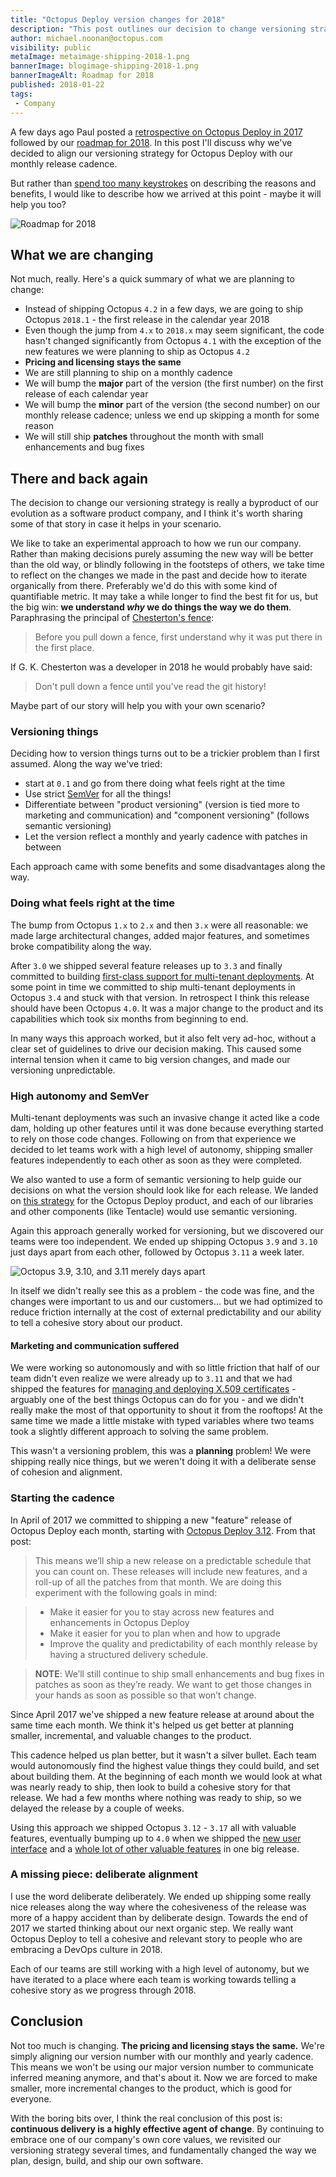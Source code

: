 ```yaml
---
title: "Octopus Deploy version changes for 2018"
description: "This post outlines our decision to change versioning strategy for Octopus Deploy to a style matching our iterative, monthly release cadence. It also describes how we arrived at our decision and how continuous delivery has fundamentally changed the way we plan, build, and release our software."
author: michael.noonan@octopus.com
visibility: public
metaImage: metaimage-shipping-2018-1.png
bannerImage: blogimage-shipping-2018-1.png
bannerImageAlt: Roadmap for 2018
published: 2018-01-22
tags:
 - Company
---
```


A few days ago Paul posted a [retrospective on Octopus Deploy in 2017](reflections-2017.md) followed by our [roadmap for 2018](roadmap-2018.md). In this post I'll discuss why we've decided to align our versioning strategy for Octopus Deploy with our monthly release cadence.

But rather than [spend too many keystrokes](http://keysleft.com/) on describing the reasons and benefits, I would like to describe how we arrived at this point - maybe it will help you too?

![Roadmap for 2018](blogimage-shipping-2018-1.png)

## What we are changing

Not much, really. Here's a quick summary of what we are planning to change:

- Instead of shipping Octopus `4.2` in a few days, we are going to ship Octopus `2018.1` - the first release in the calendar year 2018
- Even though the jump from `4.x` to `2018.x` may seem significant, the code hasn't changed significantly from Octopus `4.1` with the exception of the new features we were planning to ship as Octopus `4.2`
- **Pricing and licensing stays the same**
- We are still planning to ship on a monthly cadence
- We will bump the **major** part of the version (the first number) on the first release of each calendar year
- We will bump the **minor** part of the version (the second number) on our monthly release cadence; unless we end up skipping a month for some reason
- We will still ship **patches** throughout the month with small enhancements and bug fixes

## There and back again

The decision to change our versioning strategy is really a byproduct of our evolution as a software product company, and I think it's worth sharing some of that story in case it helps in your scenario.

We like to take an experimental approach to how we run our company. Rather than making decisions purely assuming the new way will be better than the old way, or blindly following in the footsteps of others, we take time to reflect on the changes we made in the past and decide how to iterate organically from there. Preferably we'd do this with some kind of quantifiable metric. It may take a while longer to find the best fit for us, but the big win: **we understand _why_ we do things the way we do them**. Paraphrasing the principal of [Chesterton's fence](https://en.wikipedia.org/wiki/Wikipedia:Chesterton%27s_fence):

> Before you pull down a fence, first understand why it was put there in the first place.

If G. K. Chesterton was a developer in 2018 he would probably have said:

> Don't pull down a fence until you've read the git history!

Maybe part of our story will help you with your own scenario?

### Versioning things

Deciding how to version things turns out to be a trickier problem than I first assumed. Along the way we've tried:

- start at `0.1` and go from there doing what feels right at the time
- Use strict [SemVer](https://semver.org) for all the things!
- Differentiate between "product versioning" (version is tied more to marketing and communication) and "component versioning" (follows semantic versioning)
- Let the version reflect a monthly and yearly cadence with patches in between

Each approach came with some benefits and some disadvantages along the way.

### Doing what feels right at the time

The bump from Octopus `1.x` to `2.x` and then `3.x` were all reasonable: we made large architectural changes, added major features, and sometimes broke compatibility along the way.

After `3.0` we shipped several feature releases up to `3.3` and finally committed to building [first-class support for multi-tenant deployments](https://octopus.com/docs/deployments/patterns/multi-tenant-deployments). At some point in time we committed to ship multi-tenant deployments in Octopus `3.4` and stuck with that version. In retrospect I think this release should have been Octopus `4.0`. It was a major change to the product and its capabilities which took six months from beginning to end.

In many ways this approach worked, but it also felt very ad-hoc, without a clear set of guidelines to drive our decision making. This caused some internal tension when it came to big version changes, and made our versioning unpredictable.

### High autonomy and SemVer

Multi-tenant deployments was such an invasive change it acted like a code dam, holding up other features until it was done because everything started to rely on those code changes. Following on from that experience we decided to let teams work with a high level of autonomy, shipping smaller features independently to each other as soon as they were completed.

We also wanted to use a form of semantic versioning to help guide our decisions on what the version should look like for each release. We landed on [this strategy](https://octopus.com/docs/administration/upgrading#Upgrading-HowweversionOctopusDeploy) for the Octopus Deploy product, and each of our libraries and other components (like Tentacle) would use semantic versioning.

Again this approach generally worked for versioning, but we discovered our teams were too independent. We ended up shipping Octopus `3.9` and `3.10` just days apart from each other, followed by Octopus `3.11` a week later.

![Octopus 3.9, 3.10, and 3.11 merely days apart](version-change-2018-too-quickly.png)

In itself we didn't really see this as a problem - the code was fine, and the changes were important to us and our customers... but we had optimized to reduce friction internally at the cost of external predictability and our ability to tell a cohesive story about our product.

#### Marketing and communication suffered

We were working so autonomously and with so little friction that half of our team didn't even realize we were already up to `3.11` and that we had shipped the features for [managing and deploying X.509 certificates](https://octopus.com/certificates) - arguably one of the best things Octopus can do for you - and we didn't really make the most of that opportunity to shout it from the rooftops! At the same time we made a little mistake with typed variables where two teams took a slightly different approach to solving the same problem.

This wasn't a versioning problem, this was a **planning** problem! We were shipping really nice things, but we weren't doing it with a deliberate sense of cohesion and alignment.

### Starting the cadence

In April of 2017 we committed to shipping a new "feature" release of Octopus Deploy each month, starting with [Octopus Deploy 3.12](/blog/2017-04/octopus-april-release.md). From that post:

> This means we’ll ship a new release on a predictable schedule that you can count on. These releases will include new features, and a roll-up of all the patches from that month.  We are doing this experiment with the following goals in mind:

> - Make it easier for you to stay across new features and enhancements in Octopus Deploy
> - Make it easier for you to plan when and how to upgrade
> - Improve the quality and predictability of each monthly release by having a structured delivery schedule.

> **NOTE**: We’ll still continue to ship small enhancements and bug fixes in patches as soon as they’re ready.  We want to get those changes in your hands as soon as possible so that won’t change.

Since April 2017 we've shipped a new feature release at around about the same time each month. We think it's helped us get better at planning smaller, incremental, and valuable changes to the product.

This cadence helped us plan better, but it wasn't a silver bullet. Each team would autonomously find the highest value things they could build, and set about building them. At the beginning of each month we would look at what was nearly ready to ship, then look to build a cohesive story for that release. We had a few months where nothing was ready to ship, so we delayed the release by a couple of weeks.

Using this approach we shipped Octopus `3.12` - `3.17` all with valuable features, eventually bumping up to `4.0` when we shipped the [new user interface](/blog/2017-11/octopus-release-4-0.md) and a [whole lot of other valuable features](/blog/2017-10/octopus-v4-blog-series-kickoff.md) in one big release.

### A missing piece: deliberate alignment

I use the word deliberate deliberately. We ended up shipping some really nice releases along the way where the cohesiveness of the release was more of a happy accident than by deliberate design. Towards the end of 2017 we started thinking about our next organic step. We really want Octopus Deploy to tell a cohesive and relevant story to people who are embracing a DevOps culture in 2018.

Each of our teams are still working with a high level of autonomy, but we have iterated to a place where each team is working towards telling a cohesive story as we progress through 2018.

## Conclusion

Not too much is changing. **The pricing and licensing stays the same.** We're simply aligning our version number with our monthly and yearly cadence. This means we won't be using our major version number to communicate inferred meaning anymore, and that's about it. Now we are forced to make smaller, more incremental changes to the product, which is good for everyone.

With the boring bits over, I think the real conclusion of this post is: **continuous delivery is a highly effective agent of change**. By continuing to embrace one of our company's own core values, we revisited our versioning strategy several times, and fundamentally changed the way we plan, design, build, and ship our own software.